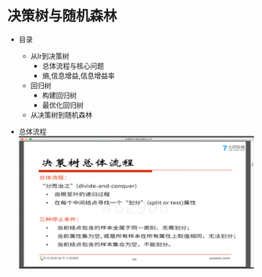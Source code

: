 # 决策树与随机森林
- 目录
    - 从lr到决策树
        - 总体流程与核心问题
        - 熵,信息增益,信息增益率
    - 回归树
        - 构建回归树
        - 最优化回归树
    - 从决策树到随机森林

- 总体流程
    <img src='./img/ml2-1.png'>